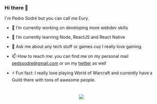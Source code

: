 ### Hi there 👋

I'm Pedro Sodré but you can call me Eury.

- 🔭 I’m currently working on developing more webdev skills 
- 🌱 I’m currently learning Node, ReactJS and React Native

- 💬 Ask me about any tech stuff or games cuz I really love gaming.
- 📫 How to reach me: you can find me on my personal mail pedssodre@gmail.com or on my [twitter](https://twitter.com/Eurynomee_) as well
- ⚡ Fun fact: I really love playing World of Warcraft and currently have a Guild there with tons of awesome people.

<h1 align='center'>
  <img src='https://images.gr-assets.com/hostedimages/1529155920ra/25800573.gif'/>
</h1>
